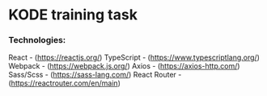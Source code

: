 # KODE training task
### Technologies: 
React - (https://reactjs.org/)
TypeScript - (https://www.typescriptlang.org/)
Webpack - (https://webpack.js.org/)
Axios - (https://axios-http.com/)
Sass/Scss - (https://sass-lang.com/)
React Router - (https://reactrouter.com/en/main)

